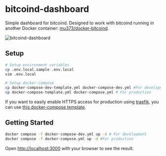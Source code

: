# bitcoind-dashboard

Simple dashboard for bitcoind. Designed to work with bitcoind running in another Docker container: [mu373/docker-bitcoind](https://github.com/mu373/docker-bitcoind).

![bitcoind-dashboard](https://github.com/mu373/bitcoind-dashboard/assets/2176670/f77aa6f5-e8c7-461d-b64d-1ada61b87f63)

## Setup
```sh
# Setup environment variables
cp .env.local.sample .env.local
vim .env.local

# Setup docker-compose
cp docker-compose-dev-template.yml docker-compose-dev.yml #For development
cp docker-compose-template.yml docker-compose.yml # For production 
```

If you want to easily enable HTTPS access for production using [traefik](https://github.com/mu373/traefik), you can use [this docker-compose template](https://github.com/mu373/bitcoind-dashboard/blob/main/docker-compose-traefik-template.yml).

## Getting Started
```sh
docker compose -f docker-compose-dev.yml up -d # For development
docker compose -f docker-compose.yml up -d #For production
```

Open [http://localhost:3000](http://localhost:3000) with your browser to see the result.
